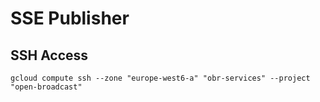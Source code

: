 # SSE Publisher

## SSH Access

```shell
gcloud compute ssh --zone "europe-west6-a" "obr-services" --project "open-broadcast"
```